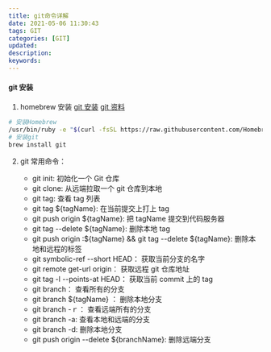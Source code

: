 ```yaml
---
title: git命令详解
date: 2021-05-06 11:30:43
tags: GIT
categories: [GIT]
updated:
description:
keywords:
---
```


#### git 安装
1. homebrew 安装
   [git 安装](https://www.jianshu.com/p/7edb6b838a2e)
   [git 资料](https://git-scm.com/book/zh/v2/Git-%E5%9F%BA%E7%A1%80-%E6%89%93%E6%A0%87%E7%AD%BE)

```bash
# 安装Homebrew
/usr/bin/ruby -e "$(curl -fsSL https://raw.githubusercontent.com/Homebrew/install/master/install)"
# 安装git
brew install git
```

2. git 常用命令：

   - git init: 初始化一个 Git 仓库
   - git clone: 从远端拉取一个 git 仓库到本地
   - git tag: 查看 tag 列表
   - git tag \${tagName}: 在当前提交上打上 tag
   - git push origin \${tagName}: 把 tagName 提交到代码服务器
   - git tag --delete \${tagName}: 删除本地 tag
   - git push origin :${tagName} && git tag --delete ${tagName}: 删除本地和远程的标签
   - git symbolic-ref --short HEAD： 获取当前分支的名字
   - git remote get-url origin： 获取远程 git 仓库地址
   - git tag -l --points-at HEAD： 获取当前 commit 上的 tag
   - git branch： 查看所有的分支
   - git branch \${tagName} ： 删除本地分支
   - git branch -ｒ： 查看远端所有的分支
   - git branch -a: 查看本地和远端的分支
   - git branch -d: 删除本地分支
   - git push origin --delete \${branchName}: 删除远端分支
